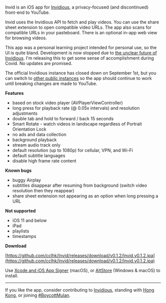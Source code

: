 Invid is an iOS app for [Invidious](https://github.com/iv-org/invidious), a privacy-focused (and discontinued) front-end to YouTube.

Invid uses the Invidious API to fetch and play videos. You can use the share sheet extension to open compatible video URLs. The app also scans for compatible URLs in your pasteboard. There is an optional in-app web view for browsing videos.

This app was a personal learning project intended for personal use, so the UI is quite bland. Development is now stopped due to [the unclear future of Invidious](https://github.com/iv-org/invidious/issues/1320). I'm releasing this to get some sense of accomplishment during Covid. No updates are promised.

The official Invidious instance has closed down on September 1st, but you can switch to [other public instances](https://github.com/iv-org/invidious/wiki/Invidious-Instances) so the app should continue to work until breaking changes are made to YouTube.

**Features**

-	based on stock video player (AVPlayerViewController)
  - long press for playback rate (@ 0.05x intervals) and resolution adjustments
  -	double tab and hold to forward / back 15 seconds
  -	Smart Rotate - watch videos in landscape regardless of Portrait Orientation Lock
-	no ads and data collection
-	background playback
-	stream audio track only
-	default resolution (up to 1080p) for cellular, VPN, and Wi-Fi
-	default subtitle languages
-	disable high frame rate content


**Known bugs**

-	buggy Airplay
- subtitles disappear after resuming from background (switch video resolution then they reappear)
- share sheet extension not appearing as an option when long pressing a URL

**Not supported**

- iOS 11 and below
-	iPad
-	playlists
-	timestamps

**Download**

[https://github.com/cclhk/Invid/releases/download/v0.1.2/Invid.v0.1.2.ipa](https://github.com/cclhk/Invid/releases/download/v0.1.2/Invid.v0.1.2.ipa)

Use [Xcode and iOS App Signer](https://old.reddit.com/r/jailbreak/wiki/xcodeiosappsigner) (macOS), or [AltStore](https://old.reddit.com/r/jailbreak/wiki/altstore) (Windows & macOS) to install.
___
If you like the app, consider contributing to [Invidious](https://github.com/iv-org/invidious), standing with [Hong Kong](https://twitter.com/ProtonVPN/status/1301064825053818887), or joining [#BoycottMulan](https://www.nytimes.com/2019/08/16/world/asia/boycott-mulan.html).
